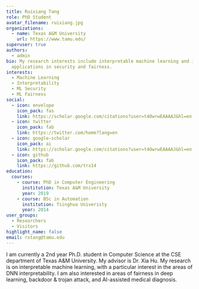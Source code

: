 ```yaml
---
title: Ruixiang Tang
role: PhD Student
avatar_filename: ruixiang.jpg
organizations:
  - name: Texas A&M University
    url: https://www.tamu.edu/
superuser: true
authors:
  - admin
bio: My research interests include interpretable machine learning and its
  applications in security and fairness.
interests:
  - Machine Learning
  - Interpretability
  - ML Security
  - ML Fairness
social:
  - icon: envelope
    icon_pack: fas
    link: https://scholar.google.com/citations?user=t4OwrwEAAAAJ&hl=en
  - icon: twitter
    icon_pack: fab
    link: https://twitter.com/home?lang=en
  - icon: google-scholar
    icon_pack: ai
    link: https://scholar.google.com/citations?user=t4OwrwEAAAAJ&hl=en
  - icon: github
    icon_pack: fab
    link: https://github.com/trx14
education:
  courses:
    - course: PhD in Computer Engineering
      institution: Texas A&M University
      year: 2019
    - course: BSc in Automation
      institution: Tsinghua Univeristy
      year: 2014
user_groups:
  - Researchers
  - Visitors
highlight_name: false
email: rxtang@tamu.edu
---
```

I am currently a 2nd year Ph.D. student in Computer Science at the CSE department of Texas A&M University. My advisor is Dr. Xia Hu. My research is on interpretable machine learning, with a particular interest in the areas of DNN interpretability. I am also interested in areas of fairness in deep learning, backdoor & trojan attack, and AI-assisted medical diagnosis.